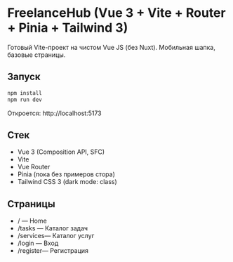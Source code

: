 # FreelanceHub (Vue 3 + Vite + Router + Pinia + Tailwind 3)

Готовый Vite-проект на чистом Vue JS (без Nuxt). Мобильная шапка, базовые страницы.

## Запуск
```bash
npm install
npm run dev
```
Откроется: http://localhost:5173

## Стек
- Vue 3 (Composition API, SFC)
- Vite
- Vue Router
- Pinia (пока без примеров стора)
- Tailwind CSS 3 (dark mode: class)

## Страницы
- /        — Home
- /tasks   — Каталог задач
- /services— Каталог услуг
- /login   — Вход
- /register— Регистрация
